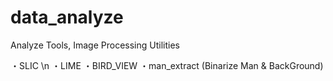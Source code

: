 # data_analyze
Analyze Tools, Image Processing Utilities

・SLIC \n
・LIME
・BIRD_VIEW
・man_extract (Binarize Man & BackGround)
